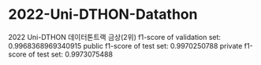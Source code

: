 # 2022-Uni-DTHON-Datathon
2022 Uni-DTHON 데이터톤트랙 금상(2위)
f1-score of validation set: 0.9968368969340915
public f1-score of test set: 0.9970250788
private f1-score of test set: 0.9973075488
